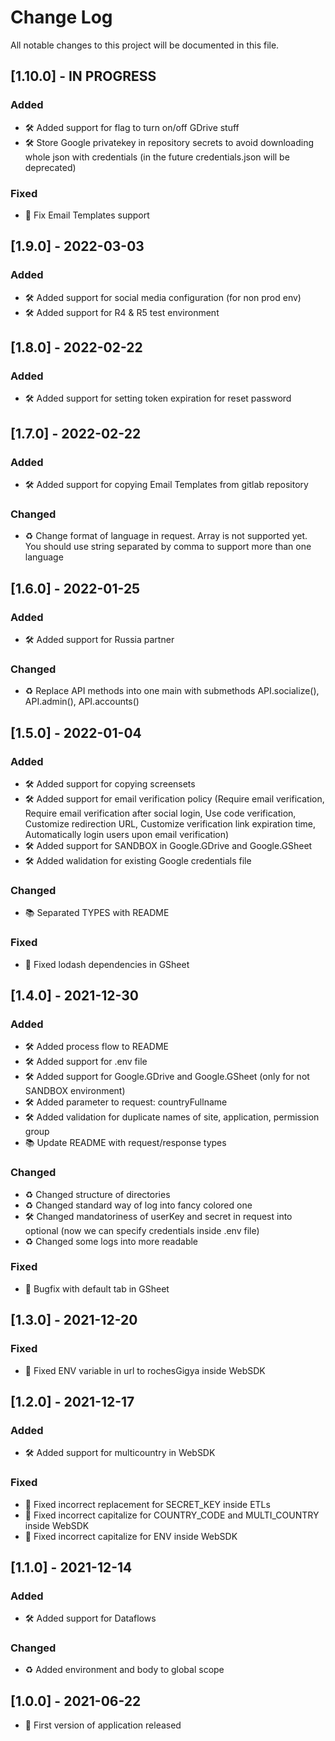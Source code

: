 # Change Log
All notable changes to this project will be documented in this file.

## [1.10.0] - IN PROGRESS

### Added
- 🛠 Added support for flag to turn on/off GDrive stuff
- 🛠 Store Google privatekey in repository secrets to avoid downloading whole json with credentials (in the future credentials.json will be deprecated)

### Fixed
- 🐛 Fix Email Templates support

## [1.9.0] - 2022-03-03

### Added
- 🛠 Added support for social media configuration (for non prod env)
- 🛠 Added support for R4 & R5 test environment

## [1.8.0] - 2022-02-22

### Added
- 🛠 Added support for setting token expiration for reset password

## [1.7.0] - 2022-02-22

### Added
- 🛠 Added support for copying Email Templates from gitlab repository

### Changed
- ♻️ Change format of language in request. Array is not supported yet. You should use string separated by comma to support more than one language

## [1.6.0] - 2022-01-25

### Added
- 🛠 Added support for Russia partner

### Changed
- ♻️ Replace API methods into one main with submethods API.socialize(), API.admin(), API.accounts()
## [1.5.0] - 2022-01-04
 
### Added
- 🛠 Added support for copying screensets
- 🛠 Added support for email verification policy (Require email verification, Require email verification after social login, Use code verification, Customize redirection URL, Customize verification link expiration time, Automatically login users upon email verification)
- 🛠 Added support for SANDBOX in Google.GDrive and Google.GSheet
- 🛠 Added walidation for existing Google credentials file
 
### Changed
- 📚 Separated TYPES with README

### Fixed
- 🐛 Fixed lodash dependencies in GSheet
 
## [1.4.0] - 2021-12-30
  
### Added
- 🛠 Added process flow to README
- 🛠 Added support for .env file
- 🛠 Added support for Google.GDrive and Google.GSheet (only for not SANDBOX environment)
- 🛠 Added parameter to request: countryFullname
- 🛠 Added validation for duplicate names of site, application, permission group
- 📚 Update README with request/response types

### Changed
- ♻️ Changed structure of directories
- ♻️ Changed standard way of log into fancy colored one
- 🛠 Changed mandatoriness of userKey and secret in request into optional (now we can specify credentials inside .env file)
- ♻️ Changed some logs into more readable
  
### Fixed
- 🐛 Bugfix with default tab in GSheet
 
## [1.3.0] - 2021-12-20
  
### Fixed
- 🐛 Fixed ENV variable in url to rochesGigya inside WebSDK
 
## [1.2.0] - 2021-12-17
  
### Added
- 🛠 Added support for multicountry in WebSDK

### Fixed
- 🐛 Fixed incorrect replacement for SECRET_KEY inside ETLs
- 🐛 Fixed incorrect capitalize for COUNTRY_CODE and MULTI_COUNTRY inside WebSDK
- 🐛 Fixed incorrect capitalize for ENV inside WebSDK
 

## [1.1.0] - 2021-12-14
  
### Added
- 🛠 Added support for Dataflows

### Changed
- ♻️ Added environment and body to global scope
 
## [1.0.0] - 2021-06-22
- 🔖 First version of application released

